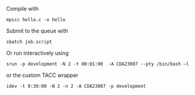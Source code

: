 Compile with

```
mpicc hello.c -o hello
```

Submit to the queue with
```
sbatch job.script 
```

Or run interactively using

```
srun -p development -N 2 -t 00:01:00  -A CDA23007 --pty /bin/bash –l
```

or the custom TACC wrapper

```
idev -t 0:30:00 -N 2 -n 2 -A CDA23007 -p development
```
